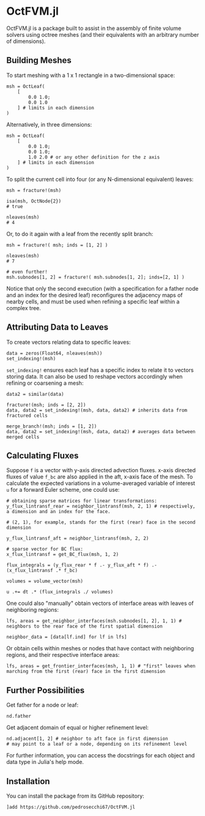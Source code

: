 # OctFVM.jl

OctFVM.jl is a package built to assist in the assembly of finite volume solvers using octree meshes (and their equivalents with an arbitrary number of dimensions).

## Building Meshes

To start meshing with a 1 x 1 rectangle in a two-dimensional space:

```
msh = OctLeaf(
    [
        0.0 1.0;
        0.0 1.0
    ] # limits in each dimension
)
```

Alternatively, in three dimensions:

```
msh = OctLeaf(
    [
        0.0 1.0;
        0.0 1.0;
        1.0 2.0 # or any other definition for the z axis
    ] # limits in each dimension
)
```

To split the current cell into four (or any N-dimensional equivalent) leaves:

```
msh = fracture!(msh)

isa(msh, OctNode{2})
# true

nleaves(msh)
# 4
```

Or, to do it again with a leaf from the recently split branch:

```
msh = fracture!( msh; inds = [1, 2] )

nleaves(msh)
# 7

# even further!
msh.subnodes[1, 2] = fracture!( msh.subnodes[1, 2]; inds=[2, 1] )
```

Notice that only the second execution (with a specification for a father node and an index for the desired leaf) reconfigures the adjacency maps of nearby cells, and must be used when refining a specific leaf within a complex tree.

## Attributing Data to Leaves

To create vectors relating data to specific leaves:

```
data = zeros(Float64, nleaves(msh))
set_indexing!(msh)
```

`set_indexing!` ensures each leaf has a specific index to relate it to vectors storing data. It can also be used to reshape vectors accordingly when refining or coarsening a mesh:

```
data2 = similar(data)

fracture!(msh; inds = [2, 2])
data, data2 = set_indexing!(msh, data, data2) # inherits data from fractured cells

merge_branch!(msh; inds = [1, 2])
data, data2 = set_indexing!(msh, data, data2) # averages data between merged cells
```

## Calculating Fluxes

Suppose `f` is a vector with y-axis directed advection fluxes. x-axis directed fluxes of value `f_bc` are also applied in the aft, x-axis face of the mesh.
To calculate the expected variations in a volume-averaged variable of interest `u` for a forward Euler scheme, one could use:

```
# obtaining sparse matrices for linear transformations:
y_flux_lintransf_rear = neighbor_lintransf(msh, 2, 1) # respectively, a dimension and an index for the face.

# (2, 1), for example, stands for the first (rear) face in the second dimension

y_flux_lintransf_aft = neighbor_lintransf(msh, 2, 2)

# sparse vector for BC flux:
x_flux_lintransf = get_BC_flux(msh, 1, 2)

flux_integrals = (y_flux_rear * f .- y_flux_aft * f) .- (x_flux_lintransf .* f_bc)

volumes = volume_vector(msh)

u .+= dt .* (flux_integrals ./ volumes)
```

One could also "manually" obtain vectors of interface areas with leaves of neighboring regions:

```
lfs, areas = get_neighbor_interfaces(msh.subnodes[1, 2], 1, 1) # neighbors to the rear face of the first spatial dimension

neighbor_data = [data[lf.ind] for lf in lfs]
```

Or obtain cells within meshes or nodes that have contact with neighboring regions, and their respective interface areas:

```
lfs, areas = get_frontier_interfaces(msh, 1, 1) # "first" leaves when marching from the first (rear) face in the first dimension
```

## Further Possibilities

Get father for a node or leaf:

```
nd.father
```

Get adjacent domain of equal or higher refinement level:

```
nd.adjacent[1, 2] # neighbor to aft face in first dimension
# may point to a leaf or a node, depending on its refinement level
```

For further information, you can access the docstrings for each object and data type in Julia's help mode.

## Installation

You can install the package from its GitHub repository:

```
]add https://github.com/pedrosecchi67/OctFVM.jl
```
